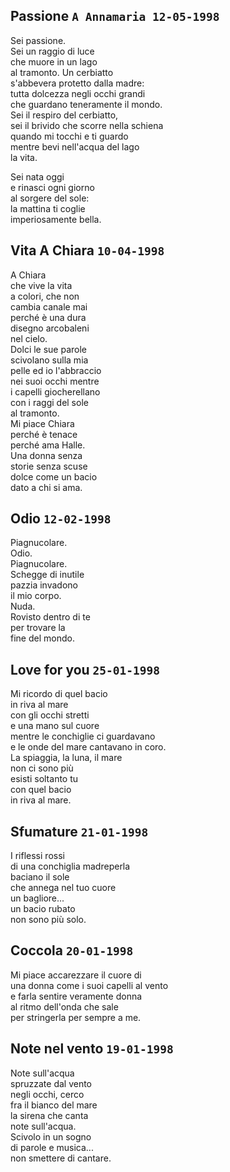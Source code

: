 ## Passione `A Annamaria 12-05-1998`  
  
Sei passione.  
Sei un raggio di luce  
che muore in un lago  
al tramonto. Un cerbiatto  
s'abbevera protetto dalla madre:  
tutta dolcezza negli occhi grandi  
che guardano teneramente il mondo.  
Sei il respiro del cerbiatto,  
sei il brivido che scorre nella schiena  
quando mi tocchi e ti guardo  
mentre bevi nell'acqua del lago  
la vita.  
  
Sei nata oggi  
e rinasci ogni giorno  
al sorgere del sole:  
la mattina ti coglie  
imperiosamente bella.  
  
## Vita A Chiara `10-04-1998`  
  
A Chiara  
che vive la vita  
a colori, che non  
cambia canale mai  
perch&eacute; &egrave; una dura  
disegno arcobaleni  
nel cielo.  
Dolci le sue parole  
scivolano sulla mia  
pelle ed io l'abbraccio  
nei suoi occhi mentre  
i capelli giocherellano  
con i raggi del sole  
al tramonto.  
Mi piace Chiara  
perch&eacute; &egrave; tenace  
perch&eacute; ama Halle.  
Una donna senza  
storie senza scuse  
dolce come un bacio  
dato a chi si ama.  
  
## Odio `12-02-1998`  
  
Piagnucolare.  
Odio.  
Piagnucolare.  
Schegge di inutile  
pazzia invadono  
il mio corpo.  
Nuda.  
Rovisto dentro di te  
per trovare la  
fine del mondo.  
  
## Love for you `25-01-1998`  
  
Mi ricordo di quel bacio  
in riva al mare  
con gli occhi stretti  
e una mano sul cuore  
mentre le conchiglie ci guardavano  
e le onde del mare cantavano in coro.  
La spiaggia, la luna, il mare  
non ci sono pi&ugrave;  
esisti soltanto tu  
con quel bacio  
in riva al mare.  
  
## Sfumature `21-01-1998`  
  
I riflessi rossi  
di una conchiglia madreperla  
baciano il sole  
che annega nel tuo cuore  
un bagliore...  
un bacio rubato  
non sono pi&ugrave; solo.  
  
## Coccola `20-01-1998`  
  
Mi piace accarezzare il cuore di  
una donna come i suoi capelli al vento  
e farla sentire veramente donna  
al ritmo dell'onda che sale  
per stringerla per sempre a me.  
  
## Note nel vento `19-01-1998`  
  
Note sull'acqua  
spruzzate dal vento  
negli occhi, cerco  
fra il bianco del mare  
la sirena che canta  
note sull'acqua.  
Scivolo in un sogno  
di parole e musica...  
non smettere di cantare.  

